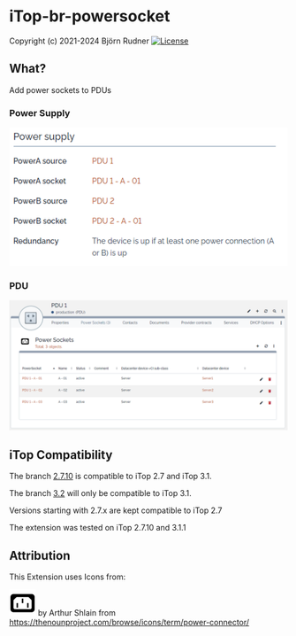 # iTop-br-powersocket

Copyright (c) 2021-2024 Björn Rudner
[![License](https://img.shields.io/github/license/rudnerbjoern/iTop-br-powersocket)](https://github.com/rudnerbjoern/iTop-br-powersocket/blob/main/LICENSE)

## What?

Add power sockets to PDUs

### Power Supply

![Power Supply](Screenshots/PowerSupply.png)

### PDU

![PDU](Screenshots/PDU.png)

## iTop Compatibility

The branch [2.7.10](https://github.com/rudnerbjoern/iTop-br-powersocket/tree/itop/2.7.10) is compatible to iTop 2.7 and iTop 3.1.

The branch [3.2](https://github.com/rudnerbjoern/iTop-br-powersocket/tree/itop/3.2) will only be compatible to iTop 3.1.

Versions starting with 2.7.x are kept compatible to iTop 2.7

The extension was tested on iTop 2.7.10 and 3.1.1

## Attribution

This Extension uses Icons from:

![power connector](images/powersocket.png) by Arthur Shlain from <https://thenounproject.com/browse/icons/term/power-connector/>
